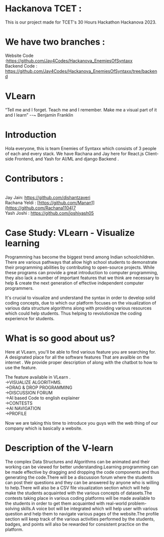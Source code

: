# Hackanova TCET :
This is our project made for TCET's 30 Hours Hackathon Hackanova 2023.

# We have two branches :
Website Code :https://github.com/Jay4Codes/Hackanova_EnemiesOfSyntaxx
<br />Backend Code : https://github.com/Jay4Codes/Hackanova_EnemiesOfSyntaxx/tree/backend

# VLearn

“Tell me and I forget.
Teach me and I remember.
Make me a visual part of it and I learn”        --~ Benjamin Franklin

# Introduction

Hola everyone, this is team Enemies of Syntaxx which consists of 3 people of each and every stack. We have Rachana and Jay here for React.js Client-side Frontend, and Yash for AI/ML and django Backend .

# Contributors :
<br />Jay Jain: https://github.com/dishantzaveri
<br />Rachana Yeldi : [https://github.com/Manan1](https://github.com/Rachana1104)7
<br />Yash Joshi : https://github.com/joshiyash05


# Case Study: VLearn - Visualize learning

Programming has become the biggest trend among Indian schoolchildren. There are various pathways that allow high school students to demonstrate their programming abilities by contributing to open-source projects. While these programs can provide a great introduction to computer programming, they also lack a number of important features that we think are necessary to help & create the next generation of effective independent computer programmers. 
 
It's crucial to visualize and understand the syntax in order to develop solid coding concepts, due to which our platform focuses on the visualization of various data structure algorithms along with providing various resources which could help students. Thus helping to revolutionize the coding experience for students.

# What is so good about us?

Here at VLearn, you'll be able to find various feature you are searching for. A designated place for all the software features That are availble on the internet . We provide proper description of along with the chatbot to how to use the feature. 
 
The feature available in VLearn .
<br /> ->VISUALIZE ALGORITHMS.
<br /> ->DRAG & DROP PROGRAMMING
<br /> ->DISCUSSION FORUM
<br /> ->AI based Code to english explainer
<br /> ->CONTESTS
<br /> ->AI NAVIGATION
<br /> ->PROFILE

Now we are taking this time to introduce you guys with the web thing of our company which is basically a website.

# Description of the V-learn
The complex Data Structures and Algorithms can be animated and their working can be viewed for better understanding.Learning programming can be made effective by dragging and dropping the code components and thus generating the code.There will be a discussion forum where the students can post their questions and they can be answered by anyone who is willing to help.There will also be a CSV file visualization section which will help make the students acquainted with the various concepts of datasets.The contests taking place in various coding platforms will be made available to the students in order to get them acquainted with real-world problem-solving skills.A voice bot will be integrated which will help user with various question and help them to navigate various pages of the website.The profile section will keep track of the various activities performed by the students, badges, and points will also be rewarded for consistent practice on the platform.
